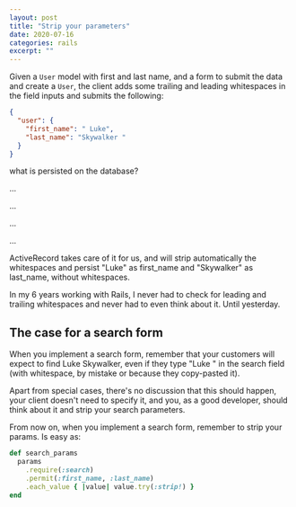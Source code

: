 ```yaml
---
layout: post
title: "Strip your parameters"
date: 2020-07-16
categories: rails
excerpt: ""
---
```


Given a `User` model with first and last name, and a form to submit the data and create a `User`, the client adds some trailing and leading whitespaces in the field inputs and submits the following:

```json
{ 
  "user": {
    "first_name": " Luke",
    "last_name": "Skywalker "
  }
}
```

what is persisted on the database?

...

...

...

...


ActiveRecord takes care of it for us, and will strip automatically the whitespaces and persist "Luke" as first_name and "Skywalker" as last_name, without whitespaces.

In my 6 years working with Rails, I never had to check for leading and trailing whitespaces and never had to even think about it. Until yesterday.

## The case for a search form

When you implement a search form, remember that your customers will expect to find Luke Skywalker, even if they type "Luke " in the search field (with whitespace, by mistake or because they copy-pasted it).

Apart from special cases, there's no discussion that this should happen, your client doesn't need to specify it, and you, as a good developer, should think about it and strip your search parameters.

From now on, when you implement a search form, remember to strip your params. Is easy as:

```ruby
def search_params
  params
    .require(:search)
    .permit(:first_name, :last_name)
    .each_value { |value| value.try(:strip!) }
end
```

